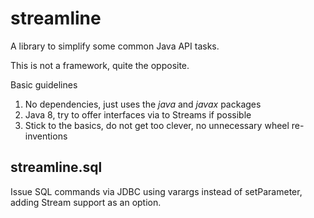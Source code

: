 # streamline

A library to simplify some common Java API tasks.

This is not a framework, quite the opposite.


Basic guidelines

1. No dependencies, just uses the *java* and *javax* packages
2. Java 8, try to offer interfaces via to Streams if possible
3. Stick to the basics, do not get too clever, no unnecessary wheel re-inventions


## streamline.sql

Issue SQL commands via JDBC using varargs instead of setParameter, adding Stream support as an option.
